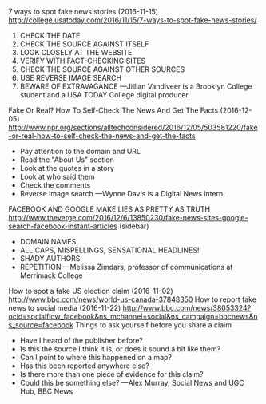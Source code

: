7 ways to spot fake news stories (2016-11-15)
http://college.usatoday.com/2016/11/15/7-ways-to-spot-fake-news-stories/
1. CHECK THE DATE
2. CHECK THE SOURCE AGAINST ITSELF
3. LOOK CLOSELY AT THE WEBSITE
4. VERIFY WITH FACT-CHECKING SITES
5. CHECK THE SOURCE AGAINST OTHER SOURCES
6. USE REVERSE IMAGE SEARCH
7. BEWARE OF EXTRAVAGANCE
—Jillian Vandiveer is a Brooklyn College student and a USA TODAY College digital producer.

Fake Or Real? How To Self-Check The News And Get The Facts (2016-12-05)
http://www.npr.org/sections/alltechconsidered/2016/12/05/503581220/fake-or-real-how-to-self-check-the-news-and-get-the-facts
* Pay attention to the domain and URL
* Read the "About Us" section
* Look at the quotes in a story
* Look at who said them
* Check the comments
* Reverse image search
—Wynne Davis is a Digital News intern.

FACEBOOK AND GOOGLE MAKE LIES AS PRETTY AS TRUTH
http://www.theverge.com/2016/12/6/13850230/fake-news-sites-google-search-facebook-instant-articles
(sidebar)
* DOMAIN NAMES
* ALL CAPS, MISPELLINGS, SENSATIONAL HEADLINES!
* SHADY AUTHORS
* REPETITION
—Melissa Zimdars, professor of communications at Merrimack College

How to spot a fake US election claim (2016-11-02)
http://www.bbc.com/news/world-us-canada-37848350
How to report fake news to social media (2016-11-22)
http://www.bbc.com/news/38053324?ocid=socialflow_facebook&ns_mchannel=social&ns_campaign=bbcnews&ns_source=facebook
Things to ask yourself before you share a claim
* Have I heard of the publisher before?
* Is this the source I think it is, or does it sound a bit like them?
* Can I point to where this happened on a map?
* Has this been reported anywhere else?
* Is there more than one piece of evidence for this claim?
* Could this be something else?
—Alex Murray, Social News and UGC Hub, BBC News
